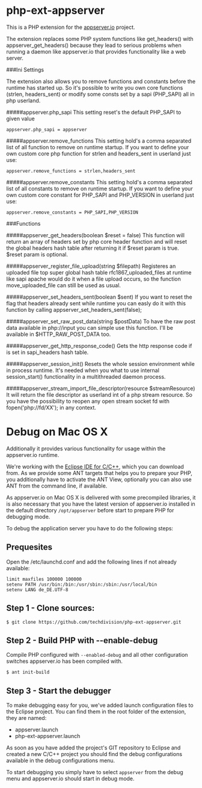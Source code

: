 # php-ext-appserver

This is a PHP extension for the [appserver.io](http://appserver.io) project.

The extension replaces some PHP system functions like get_headers() 
with appserver_get_headers() because they lead to serious problems when 
running a daemon like appserver.io that provides functionality like a web 
server. 

###Ini Settings

The extension also allows you to remove functions and constants before the runtime has started up. So it's possible to write you own core functions (strlen, headers_sent) or modify some consts set by a sapi (PHP_SAPI) all in php userland.

#####appserver.php_sapi
This setting reset's the default PHP_SAPI to given value

```
appserver.php_sapi = appserver
```

#####appserver.remove_functions
This setting hold's a comma separated list of all function to remove on runtime startup. If you want to define your own custom core php function for strlen and headers_sent in userland just use:

```
appserver.remove_functions = strlen,headers_sent
```

#####appserver.remove_constants
This setting hold's a comma separated list of all constants to remove on runtime startup. If you want to define your own custom core constant for PHP_SAPI and PHP_VERSION in userland just use:

```
appserver.remove_constants = PHP_SAPI,PHP_VERSION
```

###Functions

#####appserver_get_headers(boolean $reset = false)
This function will return an array of headers set by php core header function and will reset the global headers hash table after returning it if $reset param is true. $reset param is optional.

#####appserver_register_file_upload(string $filepath)
Registeres an uploaded file top super global hash table rfc1867_uploaded_files at runtime like sapi apache would do it when a file upload occurs, so the function move_uploaded_file can still be used as usual.

#####appserver_set_headers_sent(boolean $sent)
If you want to reset the flag that headers already sent while runtime you can easly do it with this function by calling appserver_set_headers_sent(false);

#####appserver_set_raw_post_data(string $postData)
To have the raw post data available in php://input you can simple use this function. I'll be available in $HTTP_RAW_POST_DATA too.

#####appserver_get_http_response_code()
Gets the http response code if is set in sapi_headers hash table.

#####appserver_session_init()
Resets the whole session environment while in process runtime. It's needed when you what to use internal session_start() functionality in a multithreaded daemon process.

#####appserver_stream_import_file_descriptor(resource $streamResource)
It will return the file descriptor as userland int of a php stream resource. So you have the possibility to reopen any open stream socket fd with fopen('php://fd/XX'); in any context.

# Debug on Mac OS X

Additionally it provides various functionality for usage within the 
appserver.io runtime.

We're working with the [Eclipse IDE for C/C++](http://www.eclipse.org/downloads/packages/eclipse-ide-cc-developers/keplersr1), 
which you can download from. As we provide some ANT targets that helps you to prepare 
your PHP, you additionally have to activate the ANT View, optionally you can also use 
ANT from the command line, if available.

As appserver.io on Mac OS X is delivered with some precompiled libraries, it is
also necessary that you have the latest version of appserver.io installed in the 
default directory `/opt/appserver` before start to prepare PHP for debugging mode.

To debug the application server you have to do the following steps:

## Prequesites

Open the /etc/launchd.conf and add the following lines if not already available:

```
limit maxfiles 100000 100000
setenv PATH /usr/bin:/bin:/usr/sbin:/sbin:/usr/local/bin
setenv LANG de_DE.UTF-8
```

## Step 1 - Clone sources:

```
$ git clone https://github.com/techdivision/php-ext-appserver.git
```

## Step 2 - Build PHP with --enable-debug

Compile PHP configured with `--enabled-debug` and all other configuration switches
appserver.io has been compiled with. 

```
$ ant init-build
```

## Step 3 - Start the debugger

To make debugging easy for you, we've added launch configuration files to the
Eclipse project. You can find them in the root folder of the extension, they are
named:

* appserver.launch
* php-ext-appserver.launch

As soon as you have added the project's GIT repository to Eclipse and created
a new C/C++ project you should find the debug configurations available in the
debug configurations menu.

To start debugging you simply have to select `appserver` from the debug menu
and appserver.io should start in debug mode.
